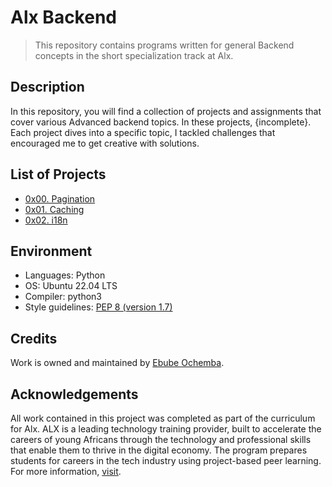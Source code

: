 # Alx Backend

> This repository contains programs written for general Backend concepts in the short specialization track at Alx.

## Description

In this repository, you will find a collection of projects and assignments that cover various Advanced backend topics. In these projects, {incomplete}. Each project dives into a specific topic, I tackled challenges that encouraged me to get creative with solutions.

## List of Projects

- [0x00. Pagination](https://github.com/Ebube-Ochemba/alx-backend/blob/main/0x00-pagination)
- [0x01. Caching](https://github.com/Ebube-Ochemba/alx-backend/blob/main/0x01-caching)
- [0x02. i18n](https://github.com/Ebube-Ochemba/alx-backend/blob/main/0x02-i18n)

## Environment
- Languages: Python
- OS: Ubuntu 22.04 LTS
- Compiler: python3
- Style guidelines: [PEP 8 (version 1.7)](https://peps.python.org/pep-0008/)
## Credits

Work is owned and maintained by [Ebube Ochemba](https://twitter.com/ebube116).

## Acknowledgements

All work contained in this project was completed as part of the curriculum for Alx. ALX is a leading technology training provider, built to accelerate the careers of young Africans through the technology and professional skills that enable them to thrive in the digital economy. The program prepares students for careers in the tech industry using project-based peer learning.
For more information, [visit](https://www.alxafrica.com/).
